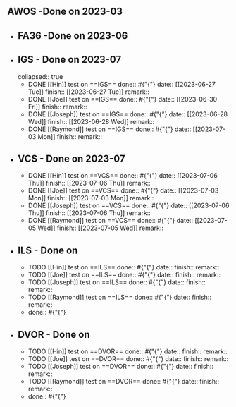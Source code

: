 ## AWOS -Done  on 2023-03
- ## FA36 -Done on 2023-06
- ## IGS - Done on 2023-07
  collapsed:: true
	- DONE [[Hin]] test on ==IGS==
	  done:: #{"{"}
	  date:: [[2023-06-27 Tue]] 
	  finish:: [[2023-06-27 Tue]] 
	  remark::
	- DONE [[Joe]] test on ==IGS==
	  done:: #{"{"}
	  date:: [[2023-06-30 Fri]] 
	  finish::
	  remark::
	- DONE [[Joseph]] test on ==IGS==
	  done:: #{"{"}
	  date:: [[2023-06-28 Wed]] 
	  finish:: [[2023-06-28 Wed]] 
	  remark::
	- DONE [[Raymond]] test on ==IGS==
	  done:: #{"{"}
	  date:: [[2023-07-03 Mon]] 
	  finish::
	  remark::
- ## VCS - Done on 2023-07
	- DONE [[Hin]] test on ==VCS==
	  done:: #{"{"}
	  date:: [[2023-07-06 Thu]] 
	  finish:: [[2023-07-06 Thu]] 
	  remark::
	- DONE [[Joe]] test on ==VCS==
	  done:: #{"{"}
	  date:: [[2023-07-03 Mon]] 
	  finish:: [[2023-07-03 Mon]] 
	  remark::
	- DONE [[Joseph]] test on ==VCS==
	  done:: #{"{"}
	  date:: [[2023-07-06 Thu]] 
	  finish:: [[2023-07-06 Thu]] 
	  remark::
	- DONE [[Raymond]] test on ==VCS==
	  done:: #{"{"}
	  date:: [[2023-07-05 Wed]] 
	  finish:: [[2023-07-05 Wed]] 
	  remark::
- ## ILS - Done on
	- TODO [[Hin]] test on ==ILS==
	  done:: #{"{"}
	  date:: 
	  finish::
	  remark::
	- TODO [[Joe]] test on ==ILS==
	  done:: #{"{"}
	  date:: 
	  finish::
	  remark::
	- TODO [[Joseph]] test on ==ILS==
	  done:: #{"{"}
	  date:: 
	  finish::
	  remark::
	- TODO [[Raymond]] test on ==ILS==
	  done:: #{"{"}
	  date::
	  finish::
	  remark::
	- done:: #{"{"}
- ## DVOR - Done on
	- TODO [[Hin]] test on ==DVOR==
	  done:: #{"{"}
	  date:: 
	  finish::
	  remark::
	- TODO [[Joe]] test on ==DVOR==
	  done:: #{"{"}
	  date:: 
	  finish::
	  remark::
	- TODO [[Joseph]] test on ==DVOR==
	  done:: #{"{"}
	  date:: 
	  finish::
	  remark::
	- TODO [[Raymond]] test on ==DVOR==
	  done:: #{"{"}
	  date:: 
	  finish::
	  remark::
	- done:: #{"{"}